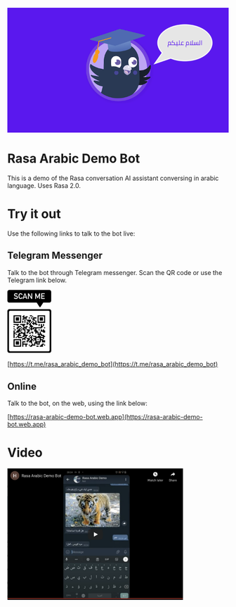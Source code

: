 ![Rasa Arabic Banner](https://github.com/hashirabdulbasheer/my_assets/raw/master/rasa_arabic_demo_bot/banner.png)

# Rasa Arabic Demo Bot

This is a demo of the Rasa conversation AI assistant conversing in arabic language. Uses Rasa 2.0.

# Try it out

Use the following links to talk to the bot live:

## Telegram Messenger

Talk to the bot through Telegram messenger. Scan the QR code or use the Telegram link below.

<p>   
<img src="https://github.com/hashirabdulbasheer/my_assets/raw/master/rasa_arabic_demo_bot/telegram-qr.png" width="100">

[https://t.me/rasa_arabic_demo_bot](https://t.me/rasa_arabic_demo_bot)

## Online

Talk to the bot, on the web, using the link below:

[https://rasa-arabic-demo-bot.web.app](https://rasa-arabic-demo-bot.web.app)

# Video

<p>   
<a href="https://youtu.be/TrrQ6flF6Vs" target="_blank"><img src="https://github.com/hashirabdulbasheer/my_assets/raw/master/rasa_arabic_demo_bot/youtube.png" width="400"></a>
